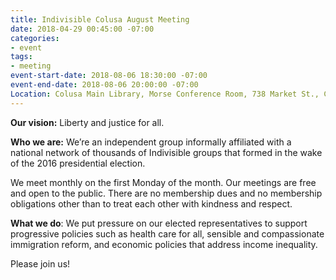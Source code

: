 ```yaml
---
title: Indivisible Colusa August Meeting
date: 2018-04-29 00:45:00 -07:00
categories:
- event
tags:
- meeting
event-start-date: 2018-08-06 18:30:00 -07:00
event-end-date: 2018-08-06 20:00:00 -07:00
Location: Colusa Main Library, Morse Conference Room, 738 Market St., Colusa
---
```


**Our vision:** Liberty and justice for all. 

**Who we are:** We’re an independent group informally affiliated with a national network of thousands of Indivisible groups that formed in the wake of the 2016 presidential election. 

We meet monthly on the first Monday of the month. Our meetings are free and open to the public. There are no membership dues and no membership obligations other than to treat each other with kindness and respect.

**What we do**: We put pressure on our elected representatives to support progressive policies such as health care for all, sensible and compassionate immigration reform, and economic policies that address income inequality.  

Please join us!